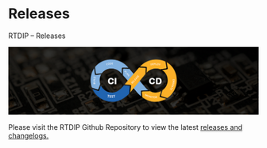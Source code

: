 # Releases 
RTDIP – Releases

![cicd](images/cicd.png)

Please visit the RTDIP Github Repository to view the latest [releases and changelogs.](https://github.com/rtdip/core/releases)
